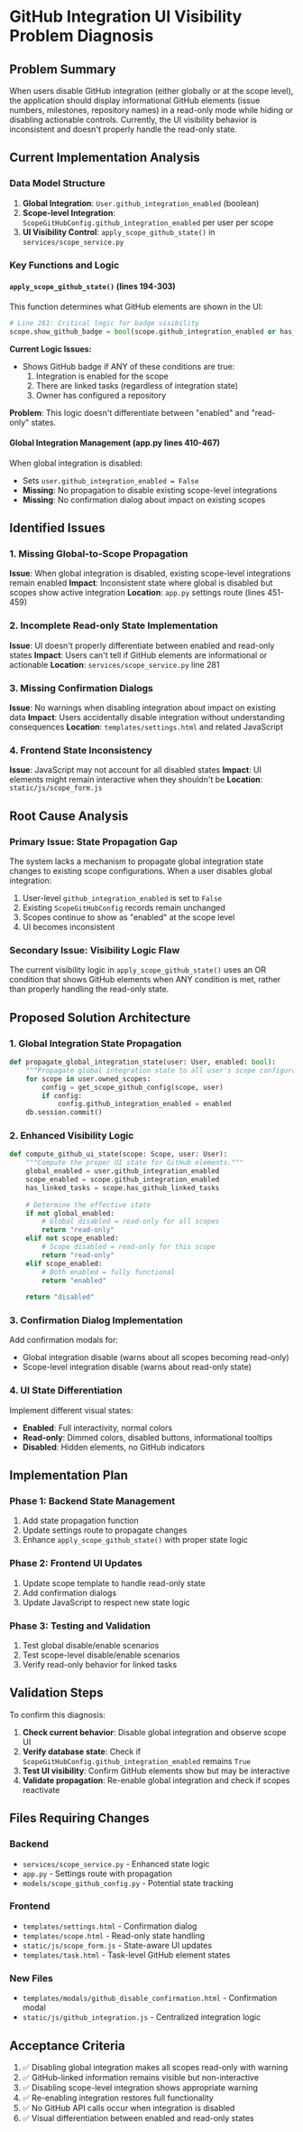 # GitHub Integration UI Visibility Problem Diagnosis

## Problem Summary

When users disable GitHub integration (either globally or at the scope level), the application should display informational GitHub elements (issue numbers, milestones, repository names) in a read-only mode while hiding or disabling actionable controls. Currently, the UI visibility behavior is inconsistent and doesn't properly handle the read-only state.

## Current Implementation Analysis

### Data Model Structure

1. **Global Integration**: `User.github_integration_enabled` (boolean)
2. **Scope-level Integration**: `ScopeGitHubConfig.github_integration_enabled` per user per scope
3. **UI Visibility Control**: `apply_scope_github_state()` in `services/scope_service.py`

### Key Functions and Logic

#### `apply_scope_github_state()` (lines 194-303)
This function determines what GitHub elements are shown in the UI:

```python
# Line 281: Critical logic for badge visibility
scope.show_github_badge = bool(scope.github_integration_enabled or has_linked_tasks or owner_repo_label)
```

**Current Logic Issues:**
- Shows GitHub badge if ANY of these conditions are true:
  1. Integration is enabled for the scope
  2. There are linked tasks (regardless of integration state)
  3. Owner has configured a repository

**Problem**: This logic doesn't differentiate between "enabled" and "read-only" states.

#### Global Integration Management (app.py lines 410-467)
When global integration is disabled:
- Sets `user.github_integration_enabled = False`
- **Missing**: No propagation to disable existing scope-level integrations
- **Missing**: No confirmation dialog about impact on existing scopes

## Identified Issues

### 1. Missing Global-to-Scope Propagation
**Issue**: When global integration is disabled, existing scope-level integrations remain enabled
**Impact**: Inconsistent state where global is disabled but scopes show active integration
**Location**: `app.py` settings route (lines 451-459)

### 2. Incomplete Read-only State Implementation
**Issue**: UI doesn't properly differentiate between enabled and read-only states
**Impact**: Users can't tell if GitHub elements are informational or actionable
**Location**: `services/scope_service.py` line 281

### 3. Missing Confirmation Dialogs
**Issue**: No warnings when disabling integration about impact on existing data
**Impact**: Users accidentally disable integration without understanding consequences
**Location**: `templates/settings.html` and related JavaScript

### 4. Frontend State Inconsistency
**Issue**: JavaScript may not account for all disabled states
**Impact**: UI elements might remain interactive when they shouldn't be
**Location**: `static/js/scope_form.js`

## Root Cause Analysis

### Primary Issue: State Propagation Gap
The system lacks a mechanism to propagate global integration state changes to existing scope configurations. When a user disables global integration:

1. User-level `github_integration_enabled` is set to `False`
2. Existing `ScopeGitHubConfig` records remain unchanged
3. Scopes continue to show as "enabled" at the scope level
4. UI becomes inconsistent

### Secondary Issue: Visibility Logic Flaw
The current visibility logic in `apply_scope_github_state()` uses an OR condition that shows GitHub elements when ANY condition is met, rather than properly handling the read-only state.

## Proposed Solution Architecture

### 1. Global Integration State Propagation

```python
def propagate_global_integration_state(user: User, enabled: bool):
    """Propagate global integration state to all user's scope configurations."""
    for scope in user.owned_scopes:
        config = get_scope_github_config(scope, user)
        if config:
            config.github_integration_enabled = enabled
    db.session.commit()
```

### 2. Enhanced Visibility Logic

```python
def compute_github_ui_state(scope: Scope, user: User):
    """Compute the proper UI state for GitHub elements."""
    global_enabled = user.github_integration_enabled
    scope_enabled = scope.github_integration_enabled
    has_linked_tasks = scope.has_github_linked_tasks
    
    # Determine the effective state
    if not global_enabled:
        # Global disabled = read-only for all scopes
        return "read-only"
    elif not scope_enabled:
        # Scope disabled = read-only for this scope
        return "read-only"
    elif scope_enabled:
        # Both enabled = fully functional
        return "enabled"
    
    return "disabled"
```

### 3. Confirmation Dialog Implementation

Add confirmation modals for:
- Global integration disable (warns about all scopes becoming read-only)
- Scope-level integration disable (warns about read-only state)

### 4. UI State Differentiation

Implement different visual states:
- **Enabled**: Full interactivity, normal colors
- **Read-only**: Dimmed colors, disabled buttons, informational tooltips
- **Disabled**: Hidden elements, no GitHub indicators

## Implementation Plan

### Phase 1: Backend State Management
1. Add state propagation function
2. Update settings route to propagate changes
3. Enhance `apply_scope_github_state()` with proper state logic

### Phase 2: Frontend UI Updates
1. Update scope template to handle read-only state
2. Add confirmation dialogs
3. Update JavaScript to respect new state logic

### Phase 3: Testing and Validation
1. Test global disable/enable scenarios
2. Test scope-level disable/enable scenarios
3. Verify read-only behavior for linked tasks

## Validation Steps

To confirm this diagnosis:

1. **Check current behavior**: Disable global integration and observe scope UI
2. **Verify database state**: Check if `ScopeGitHubConfig.github_integration_enabled` remains `True`
3. **Test UI visibility**: Confirm GitHub elements show but may be interactive
4. **Validate propagation**: Re-enable global integration and check if scopes reactivate

## Files Requiring Changes

### Backend
- `services/scope_service.py` - Enhanced state logic
- `app.py` - Settings route with propagation
- `models/scope_github_config.py` - Potential state tracking

### Frontend
- `templates/settings.html` - Confirmation dialog
- `templates/scope.html` - Read-only state handling
- `static/js/scope_form.js` - State-aware UI updates
- `templates/task.html` - Task-level GitHub element states

### New Files
- `templates/modals/github_disable_confirmation.html` - Confirmation modal
- `static/js/github_integration.js` - Centralized integration logic

## Acceptance Criteria

1. ✅ Disabling global integration makes all scopes read-only with warning
2. ✅ GitHub-linked information remains visible but non-interactive
3. ✅ Disabling scope-level integration shows appropriate warning
4. ✅ Re-enabling integration restores full functionality
5. ✅ No GitHub API calls occur when integration is disabled
6. ✅ Visual differentiation between enabled and read-only states